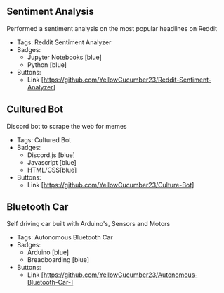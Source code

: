 ## Sentiment Analysis
Performed a sentiment analysis on the most popular headlines on Reddit
- Tags: Reddit Sentiment Analyzer
- Badges:
  - Jupyter Notebooks [blue]
  - Python [blue]
- Buttons:
  - Link [https://github.com/YellowCucumber23/Reddit-Sentiment-Analyzer]

## Cultured Bot
Discord bot to scrape the web for memes
- Tags: Cultured Bot
- Badges:
  - Discord.js [blue]
  - Javascript [blue]
  - HTML/CSS[blue]
- Buttons:
  - Link [https://github.com/YellowCucumber23/Culture-Bot]

## Bluetooth Car
Self driving car built with Arduino's, Sensors and Motors
- Tags: Autonomous Bluetooth Car
- Badges:
  - Arduino [blue]
  - Breadboarding [blue]
- Buttons:
  - Link [https://github.com/YellowCucumber23/Autonomous-Bluetooth-Car-]
